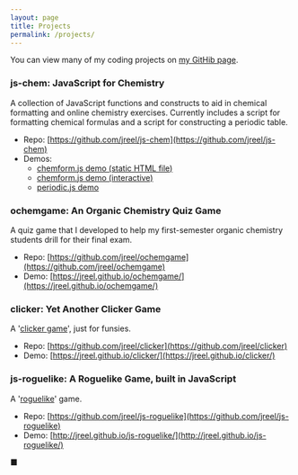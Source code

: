 ```yaml
---
layout: page
title: Projects
permalink: /projects/
---
```


You can view many of my coding projects on [my GitHib page](https://github.com/jreel?tab=repositories).

### js-chem: JavaScript for Chemistry
A collection of JavaScript functions and constructs to aid in chemical formatting and online chemistry exercises.
  Currently includes a script for formatting chemical formulas and a script for constructing a periodic table.

- Repo: [https://github.com/jreel/js-chem](https://github.com/jreel/js-chem)
- Demos:
  - [chemform.js demo (static HTML file)](https://jreel.github.io/js-chem/chemform-demo-static.html)
  - [chemform.js demo (interactive)](https://jreel.github.io/js-chem/chemform-demo-interactive.html)
  - [periodic.js demo](https://jreel.github.io/js-chem/periodic-demo.html)


### ochemgame: An Organic Chemistry Quiz Game
A quiz game that I developed to help my first-semester organic chemistry students drill for their final exam.

- Repo: [https://github.com/jreel/ochemgame](https://github.com/jreel/ochemgame)
- Demo: [https://jreel.github.io/ochemgame/](https://jreel.github.io/ochemgame/)


### clicker: Yet Another Clicker Game
A '[clicker game](https://en.wikipedia.org/wiki/Incremental_game)', just for funsies.

- Repo: [https://github.com/jreel/clicker](https://github.com/jreel/clicker)
- Demo: [https://jreel.github.io/clicker/](https://jreel.github.io/clicker/)


### js-roguelike: A Roguelike Game, built in JavaScript
A '[roguelike](https://en.wikipedia.org/wiki/Roguelike)' game.

- Repo: [https://github.com/jreel/js-roguelike](https://github.com/jreel/js-roguelike)
- Demo: [http://jreel.github.io/js-roguelike/](http://jreel.github.io/js-roguelike/)


■